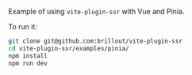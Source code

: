 Example of using `vite-plugin-ssr` with Vue and Pinia.

To run it:

```bash
git clone git@github.com:brillout/vite-plugin-ssr
cd vite-plugin-ssr/examples/pinia/
npm install
npm run dev
```
